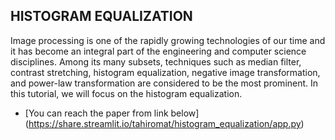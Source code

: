 ## HISTOGRAM EQUALIZATION

Image processing is one of the rapidly growing technologies of our time and it has become an integral part of the engineering and computer science disciplines. Among its many subsets, techniques such as median filter, contrast stretching, histogram equalization, negative image transformation, and power-law transformation are considered to be the most prominent. In this tutorial, we will focus on the histogram equalization.

- [You can reach the paper from link below] (https://share.streamlit.io/tahiromat/histogram_equalization/app.py)
